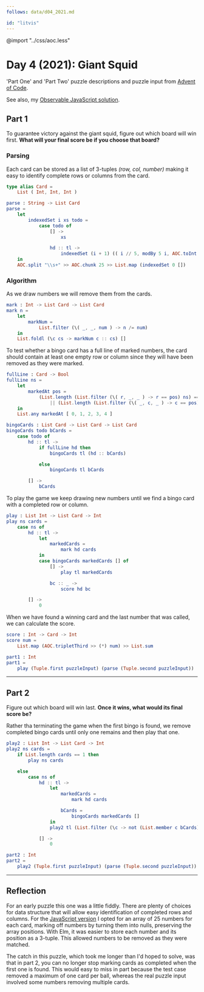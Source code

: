 ```yaml
---
follows: data/d04_2021.md

id: "litvis"
---
```


@import "../css/aoc.less"

# Day 4 (2021): Giant Squid

'Part One' and 'Part Two' puzzle descriptions and puzzle input from [Advent of Code](https://adventofcode.com/2021/day/4).

See also, my [Observable JavaScript solution](https://observablehq.com/@jwolondon/advent-of-code-2021-day-4).

## Part 1

To guarantee victory against the giant squid, figure out which board will win first. **What will your final score be if you choose that board?**

### Parsing

Each card can be stored as a list of 3-tuples _(row, col, number)_ making it easy to identify complete rows or columns from the card.

```elm {l}
type alias Card =
    List ( Int, Int, Int )
```

```elm {l}
parse : String -> List Card
parse =
    let
        indexedSet i xs todo =
            case todo of
                [] ->
                    xs

                hd :: tl ->
                    indexedSet (i + 1) (( i // 5, modBy 5 i, AOC.toInt hd ) :: xs) tl
    in
    AOC.split "\\s+" >> AOC.chunk 25 >> List.map (indexedSet 0 [])
```

### Algorithm

As we draw numbers we will remove them from the cards.

```elm {l}
mark : Int -> List Card -> List Card
mark n =
    let
        markNum =
            List.filter (\( _, _, num ) -> n /= num)
    in
    List.foldl (\c cs -> markNum c :: cs) []
```

To test whether a bingo card has a full line of marked numbers, the card should contain at least one empty row or column since they will have been removed as they were marked.

```elm {l}
fullLine : Card -> Bool
fullLine ns =
    let
        markedAt pos =
            (List.length (List.filter (\( r, _, _ ) -> r == pos) ns) == 0)
                || (List.length (List.filter (\( _, c, _ ) -> c == pos) ns) == 0)
    in
    List.any markedAt [ 0, 1, 2, 3, 4 ]
```

```elm {l}
bingoCards : List Card -> List Card -> List Card
bingoCards todo bCards =
    case todo of
        hd :: tl ->
            if fullLine hd then
                bingoCards tl (hd :: bCards)

            else
                bingoCards tl bCards

        [] ->
            bCards
```

To play the game we keep drawing new numbers until we find a bingo card with a completed row or column.

```elm {l}
play : List Int -> List Card -> Int
play ns cards =
    case ns of
        hd :: tl ->
            let
                markedCards =
                    mark hd cards
            in
            case bingoCards markedCards [] of
                [] ->
                    play tl markedCards

                bc :: _ ->
                    score hd bc

        [] ->
            0
```

When we have found a winning card and the last number that was called, we can calculate the score.

```elm {l}
score : Int -> Card -> Int
score num =
    List.map (AOC.tripletThird >> (*) num) >> List.sum
```

```elm {l r}
part1 : Int
part1 =
    play (Tuple.first puzzleInput) (parse (Tuple.second puzzleInput))
```

---

## Part 2

Figure out which board will win last. **Once it wins, what would its final score be?**

Rather tha terminating the game when the first bingo is found, we remove completed bingo cards until only one remains and then play that one.

```elm {l}
play2 : List Int -> List Card -> Int
play2 ns cards =
    if List.length cards == 1 then
        play ns cards

    else
        case ns of
            hd :: tl ->
                let
                    markedCards =
                        mark hd cards

                    bCards =
                        bingoCards markedCards []
                in
                play2 tl (List.filter (\c -> not (List.member c bCards)) markedCards)

            [] ->
                0
```

```elm {l r}
part2 : Int
part2 =
    play2 (Tuple.first puzzleInput) (parse (Tuple.second puzzleInput))
```

---

## Reflection

For an early puzzle this one was a little fiddly. There are plenty of choices for data structure that will allow easy identification of completed rows and columns. For the [JavaScript version](https://observablehq.com/@jwolondon/advent-of-code-2021-day-4) I opted for an array of 25 numbers for each card, marking off numbers by turning them into nulls, preserving the array positions. With Elm, it was easier to store each number and its position as a 3-tuple. This allowed numbers to be removed as they were matched.

The catch in this puzzle, which took me longer than I'd hoped to solve, was that in part 2, you can no longer stop marking cards as completed when the first one is found. This would easy to miss in part because the test case removed a maximum of one card per ball, whereas the real puzzle input involved some numbers removing multiple cards.
